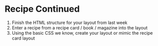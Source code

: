 # Recipe Continued

1. Finish the HTML structure for your layout from last week
2. Enter a recipe from a recipe card / book / magazine into the layout
3. Using the basic CSS we know, create your layout or mimic the recipe card layout
